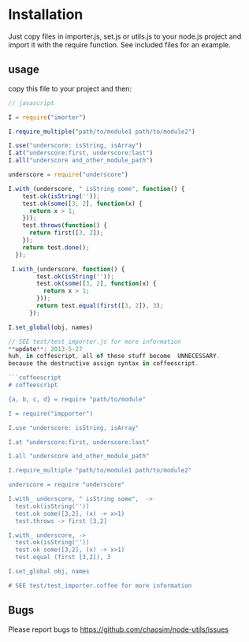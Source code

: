
# Installation
Just copy files in importer.js, set.js or utils.js to your node.js project and import it with the require function. See included files for an example.
## usage
copy this file to your project and then:
```javascript
// javascript

I = require("imorter")

I.require_multiple("path/to/module1 path/to/module2")

I.use("underscore: isString, isArray")
I.at("underscore:first, underscore:last")
I.all("underscore and_other_module_path")

underscore = require("underscore")

I.with_(underscore, " isString some", function() {
    test.ok(isString(''));
    test.ok(some([3, 2], function(x) {
      return x > 1;
    }));
    test.throws(function() {
      return first([3, 2]);
    });
    return test.done();
  });

 I.with_(underscore, function() {
        test.ok(isString(''));
        test.ok(some([3, 2], function(x) {
          return x > 1;
        }));
        return test.equal(first([3, 2]), 3);
      });

I.set_global(obj, names)

// SEE test/test_importer.js for more information
**update**: 2013-5-27
huh, in coffescript, all of these stuff become  UNNECESSARY.
because the destructive assign syntax in coffeescript.

```coffeescript
# coffeescript

{a, b, c, d} = require "path/to/module"

I = require("impporter")

I.use "underscore: isString, isArray"

I.at "underscore:first, underscore:last"

I.all "underscore and_other_module_path"

I.require_multiple "path/to/module1 path/to/module2"

underscore = require "underscore"

I.with_ underscore, " isString some",  ->
  test.ok(isString(''))
  test.ok some([3,2], (x) -> x>1)
  test.throws -> first [3,2]

I.with_ underscore, ->
  test.ok(isString(''))
  test.ok some([3,2], (x) -> x>1)
  test.equal (first [3,2]), 3

I.set_global obj, names

# SEE test/test_importer.coffee for more information
```
## Bugs
Please report bugs to https://github.com/chaosim/node-utils/issues

